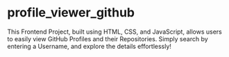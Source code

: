 # profile_viewer_github
This Frontend Project, built using HTML, CSS, and JavaScript, allows users to easily view GitHub Profiles and their Repositories. Simply search by entering a Username, and explore the details effortlessly!
